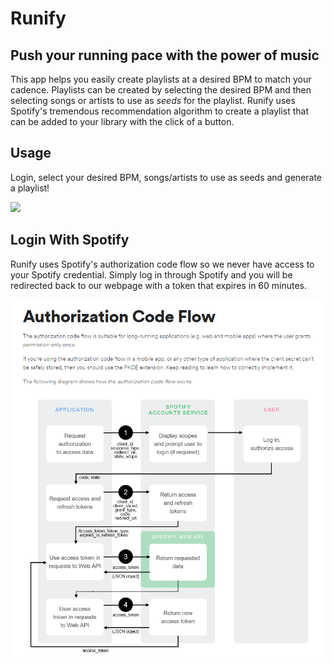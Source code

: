 # Runify

## Push your running pace with the power of music

This app helps you easily create playlists at a desired BPM to match your cadence. Playlists can be created by selecting the desired BPM and then selecting songs or artists to use as _seeds_ for the playlist. Runify uses Spotify's tremendous recommendation algorithm to create a playlist that can be added to your library with the click of a button.

## Usage

Login, select your desired BPM, songs/artists to use as seeds and generate a playlist!

<img src="./Runify.gif" style="max-height: 900px">

## Login With Spotify

Runify uses Spotify's authorization code flow so we never have access to your Spotify credential. Simply log in through Spotify and you will be redirected back to our webpage with a token that expires in 60 minutes.

<img src="./auth_flow.png" style="max-height: 900px">
